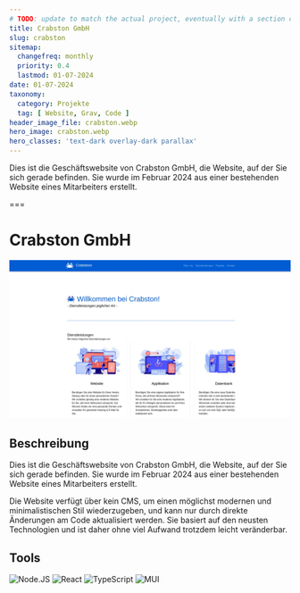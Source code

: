 ```yaml
---
# TODO: update to match the actual project, eventually with a section or second project
title: Crabston GmbH
slug: crabston
sitemap:
  changefreq: monthly
  priority: 0.4
  lastmod: 01-07-2024
date: 01-07-2024
taxonomy:
  category: Projekte
  tag: [ Website, Grav, Code ]
header_image_file: crabston.webp
hero_image: crabston.webp
hero_classes: 'text-dark overlay-dark parallax'
---
```


Dies ist die Geschäftswebsite von Crabston GmbH, die Website, auf der Sie sich gerade befinden. Sie wurde im Februar 2024 aus einer bestehenden Website eines Mitarbeiters erstellt.

===

# Crabston GmbH

![Crabston GmbH](crabston.webp?lightbox&resize=600)

## Beschreibung

Dies ist die Geschäftswebsite von Crabston GmbH, die Website, auf der Sie sich gerade befinden. Sie wurde im Februar 2024 aus einer bestehenden Website eines Mitarbeiters erstellt.

Die Website verfügt über kein CMS, um einen möglichst modernen und minimalistischen Stil wiederzugeben, und kann nur durch direkte Änderungen am Code aktualisiert werden. Sie basiert auf den neusten Technologien und ist daher ohne viel Aufwand trotzdem leicht veränderbar.

## Tools
![Node.JS](https://img.shields.io/badge/Node.JS-black?style=for-the-badge&amp;logo=Node.JS)
![React](https://img.shields.io/badge/React-black?style=for-the-badge&amp;logo=React)
![TypeScript](https://img.shields.io/badge/TypeScript-black?style=for-the-badge&amp;logo=TypeScript)
![MUI](https://img.shields.io/badge/MUI-black?style=for-the-badge&amp;logo=MUI)
